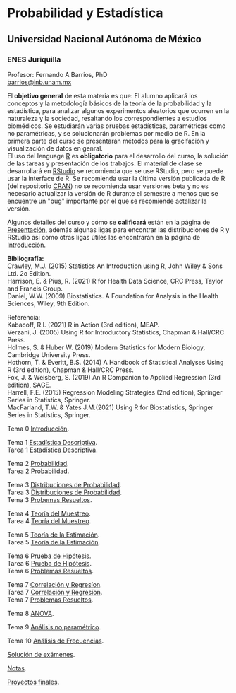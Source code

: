 # Probabilidad y Estadística  
## Universidad Nacional Autónoma de México  
### ENES Juriquilla  

Profesor: Fernando A Barrios, PhD  
barrios@inb.unam.mx   

El **objetivo general** de esta materia es que: El alumno aplicará los conceptos y la metodología básicos de la teoría de la probabilidad y la estadística, para analizar algunos experimentos aleatorios que ocurren en la naturaleza y la sociedad, resaltando los correspondientes a estudios biomédicos. Se estudiarán varias pruebas estadísticas, paramétricas como no paramétricas, y se solucionarán problemas por medio de R. En la primera parte del curso se presentarán métodos para la gracifación y visualización de datos en genral.  
El uso del lenguage [R](https://www.r-project.org/about.html) es **obligatorio** para el desarrollo del curso, la solución de las tareas y presentación de los trabajos. El material de clase se desarrollará en [RStudio](https://rstudio.com/products/rstudio/) se recomienda que se use RStudio, pero se puede usar la interface  de R. Se recomienda usar la última versión publicada de R (del repositorio [CRAN](https://cran.r-project.org/)) no se recomienda usar versiones beta y no es necesario actualizar la versión de R durante el semestre a menos que se encuentre un "bug" importante por el que se recomiende actalizar la versión.    

Algunos detalles del curso y cómo se **calificará** están en la página de [Presentación](https://fabarrios.github.io/ProbEstad/Presenta/Presenta.html), además algunas ligas para encontrar las distribuciones de R y RStudio así como otras ligas útiles las encontrarán en la página de [Introducción](https://fabarrios.github.io/ProbEstad/Presenta/Intro).  

**Bibliografía:**  
Crawley, M.J. (2015) Statistics An Introduction using R, John Wiley & Sons Ltd. 2o Edition.  
Harrison, E. & Pius, R. (2021) R for Health Data Science, CRC Press, Taylor and Francis Group.  
Daniel, W.W. (2009) Biostatistics. A Foundation for Analysis in the Health Sciences, Wiley, 9th Edition.  
  
Referencia:  
Kabacoff, R.I. (2021) R in Action (3rd edition), MEAP.  
Verzani, J. (2005) Using R for Introductory Statistics, Chapman & Hall/CRC Press.  
Holmes, S. & Huber W. (2019) Modern Statistics for Modern Biology, Cambridge University Press.  
Hothorn, T. & Everitt, B.S. (2014) A Handbook of Statistical Analyses Using R (3rd edition), Chapman & Hall/CRC Press.  
Fox, J. & Weisberg, S. (2019) An R Companion to Applied Regression (3rd edition), SAGE.  
Harrell, F.E. (2015) Regression Modeling Strategies (2nd edition), Springer Series in Statistics, Springer.  
MacFarland, T.W. & Yates J.M.(2021) Using R for Biostatistics, Springer Series in Statistics, Springer.  


Tema 0  [Introducción](https://fabarrios.github.io/ProbEstad/Presenta/Intro).  

Tema 1 [Estadística Descriptiva](https://fabarrios.github.io/ProbEstad/EstadDescrip/EstadDescrip.html).  
Tarea 1 [Estadística Descriptiva](https://fabarrios.github.io/ProbEstad/HW/HW_01).  

Tema 2 [Probabilidad](https://fabarrios.github.io/ProbEstad/Probabilidad/Probabilidad.html).  
Tarea 2 [Probabilidad](https://fabarrios.github.io/ProbEstad/HW/HW_02).  

Tema 3 [Distribuciones de Probabilidad](http://fabarrios.github.io/ProbEstad/DistribProb/DistribProb.html).  
Tarea 3 [Distribuciones de Probabilidad](https://fabarrios.github.io/ProbEstad/HW/HW_03).  
Tema 3 [Probemas Resueltos](https://fabarrios.github.io/ProbEstad/Ejemplos/Ejemplos.html).  

Tema 4 [Teoría del Muestreo](http://fabarrios.github.io/ProbEstad/DistribMuestra/DistribMuestra.html).  
Tarea 4 [Teoría del Muestreo](https://fabarrios.github.io/ProbEstad/HW/HW_04/HW_04.html).

Tema 5 [Teoría de la Estimación](https://fabarrios.github.io/ProbEstad/Estimacion/Estimacion.html).  
Tarea 5 [Teoría de la Estimación](https://fabarrios.github.io/ProbEstad/HW/HW_05/HW_05.html).  

Tema 6 [Prueba de Hipótesis](https://fabarrios.github.io/ProbEstad/Hipotesis/Hipotesis.html).  
Tarea 6 [Prueba de Hipótesis](https://fabarrios.github.io/ProbEstad/HW/HW_06).  
Tema 6 [Problemas Resueltos](https://fabarrios.github.io/ProbEstad/tStudentExa/tStudentExa.html).  

Tema 7 [Correlación y Regresíon](https://fabarrios.github.io/ProbEstad/CorrRegres/CorrRegres.html).  
Tarea 7 [Correlación y Regresíon](https://fabarrios.github.io/ProbEstad/HW/HW_07/HW_07.html).  
Tema 7 [Problemas Resueltos](https://fabarrios.github.io/ProbEstad/PermCorrExa/PermCorrExa.html).  

Tema 8 [ANOVA](https://fabarrios.github.io/ProbEstad/ANOVA/ANOVA.html).  
<!-- Tarea 8 [ANOVA](https://fabarrios.github.io/ProbEstad/HW/HW_08).  -->

Tema 9 [Análisis no paramétrico](https://fabarrios.github.io/ProbEstad/NoParamet/NoParamet.html).  

Tema 10 [Análisis de Frecuencias](https://fabarrios.github.io/ProbEstad/Chi_Sq/Chi_Sq.html).

[Solución de exámenes](https://fabarrios.github.io/ProbEstad/Ejemplos/Sol_Examenes).  

[Notas](https://fabarrios.github.io/ProbEstad/Notas/Notas).  

[Proyectos finales](https://fabarrios.github.io/ProbEstad/Proyectos/Proyectos.html).  


